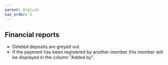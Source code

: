 ```yaml
---
parent: English
nav_order: 2
---
```

## Financial reports

* Deleted deposits are greyed out.
* If the payment has been registered by another member this member will be displayed in the column "Added by".